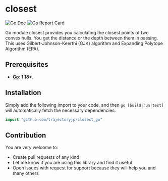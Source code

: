 # closest

[![Go Doc](https://pkg.go.dev/badge/github.com/trajectoryjp/closest_go)](https://pkg.go.dev/github.com/trajectoryjp/closest_go)
[![Go Report Card](https://goreportcard.com/badge/github.com/trajectoryjp/closest_go)](https://goreportcard.com/report/github.com/trajectoryjp/closest_go)

Go module closest provides you calculating the closest points of two convex hulls.
You get the distance or the depth between them in passing.
This uses Gilbert-Johnson-Keerthi (GJK) algorithm and Expanding Polytope Algorithm (EPA).

## Prerequisites

- **[Go](https://go.dev)**: **1.18+**.

## Installation

Simply add the following import to your code, and then `go [build|run|test]`
will automatically fetch the necessary dependencies:

```go
import "github.com/trajectoryjp/closest_go"
```

## Contribution

You are very welcome to:

- Create pull requests of any kind
- Let me know if you are using this library and find it useful
- Open issues with request for support because they will help you and many others
